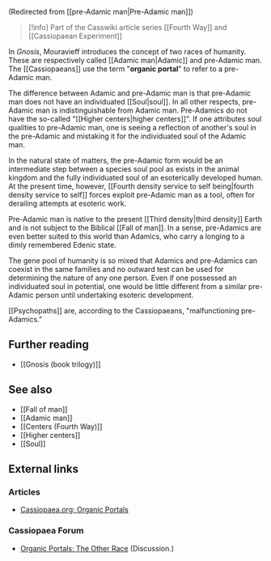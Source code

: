 (Redirected from [[pre-Adamic man|Pre-Adamic man]])  

> [!info] Part of the Casswiki article series [[Fourth Way]] and [[Cassiopaean Experiment]]

In _Gnosis_, Mouravieff introduces the concept of two races of humanity. These are respectively called [[Adamic man|Adamic]] and pre-Adamic man. The [[Cassiopaeans]] use the term "**organic portal**" to refer to a pre-Adamic man.

The difference between Adamic and pre-Adamic man is that pre-Adamic man does not have an individuated [[Soul|soul]]. In all other respects, pre-Adamic man is indistinguishable from Adamic man. Pre-Adamics do not have the so-called "[[Higher centers|higher centers]]". If one attributes soul qualities to pre-Adamic man, one is seeing a reflection of another's soul in the pre-Adamic and mistaking it for the individuated soul of the Adamic man.

In the natural state of matters, the pre-Adamic form would be an intermediate step between a species soul pool as exists in the animal kingdom and the fully individuated soul of an esoterically developed human. At the present time, however, [[Fourth density service to self being|fourth density service to self]] forces exploit pre-Adamic man as a tool, often for derailing attempts at esoteric work.

Pre-Adamic man is native to the present [[Third density|third density]] Earth and is not subject to the Biblical [[Fall of man]]. In a sense, pre-Adamics are even better suited to this world than Adamics, who carry a longing to a dimly remembered Edenic state.

The gene pool of humanity is so mixed that Adamics and pre-Adamics can coexist in the same families and no outward test can be used for determining the nature of any one person. Even if one possessed an individuated soul in potential, one would be little different from a similar pre-Adamic person until undertaking esoteric development.

[[Psychopaths]] are, according to the Cassiopaeans, "malfunctioning pre-Adamics."

Further reading
---------------

*   [[Gnosis (book trilogy)]]

See also
--------

*   [[Fall of man]]
*   [[Adamic man]]
*   [[Centers (Fourth Way)]]
*   [[Higher centers]]
*   [[Soul]]

External links
--------------

### Articles

*   [Cassiopaea.org: Organic Portals](https://cassiopaea.org/2012/12/17/organic-portals-part-1/)

### Cassiopaea Forum

*   [Organic Portals: The Other Race](https://cassiopaea.org/forum/index.php/topic,457.0.html) (Discussion.)